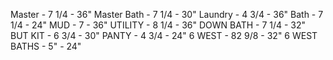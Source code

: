 Master - 7 1/4 - 36"
Master Bath - 7 1/4 - 30"
Laundry - 4 3/4 - 36"
Bath - 7 1/4 - 24"
MUD - 7 - 36"
UTILITY - 8 1/4 - 36"
DOWN BATH - 7 1/4 - 32"
BUT KIT - 6 3/4 - 30"
PANTY - 4 3/4 - 24"
6 WEST - 82 9/8 - 32"
6 WEST BATHS - 5" - 24"